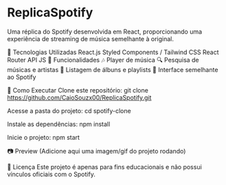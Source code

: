 # ReplicaSpotify

Uma réplica do Spotify desenvolvida em React, proporcionando uma experiência de streaming de música semelhante à original.

📌 Tecnologias Utilizadas
React.js
Styled Components / Tailwind CSS
React Router
API JS
🚀 Funcionalidades
🎶 Player de música
🔍 Pesquisa de músicas e artistas
📜 Listagem de álbuns e playlists
🎨 Interface semelhante ao Spotify

📂 Como Executar
Clone este repositório:
git clone https://github.com/CaioSouzx00/ReplicaSpotify.git

Acesse a pasta do projeto:
cd spotify-clone

Instale as dependências:
npm install

Inicie o projeto:
npm start

📷 Preview
(Adicione aqui uma imagem/gif do projeto rodando)

📜 Licença
Este projeto é apenas para fins educacionais e não possui vínculos oficiais com o Spotify.
